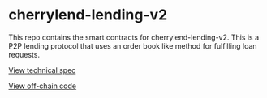 # cherrylend-lending-v2

This repo contains the smart contracts for cherrylend-lending-v2. This is a P2P lending protocol that uses an order book like method for fulfilling loan requests.

[View technical spec](https://github.com/CherryLend/cherrylend-v2-spec)

[View off-chain code](https://github.com/CherryLend/cherrylend-v2-offchain)
